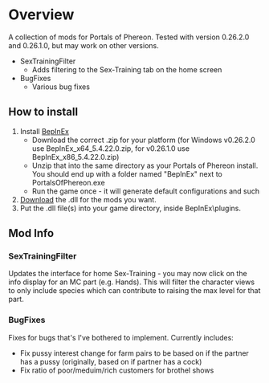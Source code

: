 # Overview

A collection of mods for Portals of Phereon. Tested with version 0.26.2.0 and 0.26.1.0, but may work on other versions.
  - SexTrainingFilter
    - Adds filtering to the Sex-Training tab on the home screen
  - BugFixes
    - Various bug fixes

## How to install

1. Install [BepInEx](https://github.com/BepInEx/BepInEx/releases/tag/v5.4.22)
    - Download the correct .zip for your platform (for Windows v0.26.2.0 use BepInEx_x64_5.4.22.0.zip, for v0.26.1.0 use BepInEx_x86_5.4.22.0.zip)
    - Unzip that into the same directory as your Portals of Phereon install. You should end up with a folder named "BepInEx" next to PortalsOfPhereon.exe
    - Run the game once - it will generate default configurations and such
2. [Download](https://github.com/durandal3/PoP-Mods/releases) the .dll for the mods you want.
3. Put the .dll file(s) into your game directory, inside BepInEx\plugins.


## Mod Info

### SexTrainingFilter

Updates the interface for home Sex-Training - you may now click on the info display for an MC part (e.g. Hands). This will filter the character views to only include species which can contribute to raising the max level for that part.

### BugFixes

Fixes for bugs that's I've bothered to implement. Currently includes:
 - Fix pussy interest change for farm pairs to be based on if the partner has a pussy (originally, based on if partner has a cock)
 - Fix ratio of poor/meduim/rich customers for brothel shows

